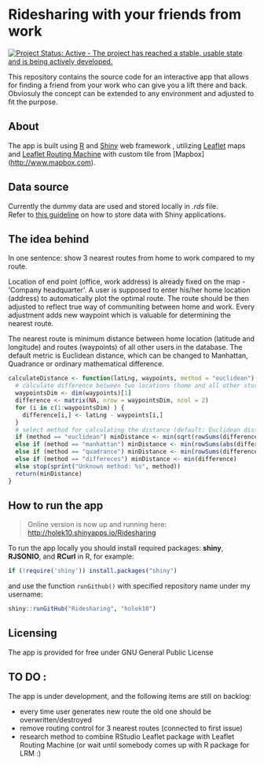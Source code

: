 # Ridesharing with your friends from work

[![Project Status: Active - The project has reached a stable, usable state and is being actively developed.](http://www.repostatus.org/badges/latest/active.svg)](http://www.repostatus.org/#active)

This repository contains the source code for an interactive app that allows for finding a friend from your work who can give you a lift there and back. Obviosuly the concept can be extended to any environment and adjusted to fit the purpose.

## About
The app is built using [R](http://www.r-project.org) and [Shiny](http://shiny.rstudio.com) web framework , utilizing [Leaflet](http://www.leafletjs.com) maps and [Leaflet Routing Machine](http://www.liedman.net/leaflet-routing-machine/) with custom tile from [Mapbox] (http://www.mapbox.com).

## Data source
Currently the dummy data are used and stored locally in *.rds* file.  
Refer to [this guideline](http://deanattali.com/blog/shiny-persistent-data-storage/) on how to store data with Shiny applications. 

## The idea behind
In one sentence: show 3 nearest routes from home to work compared to my route.  

Location of end point (office, work address) is already fixed on the map - 'Company headquarter'. A user is supposed to enter his/her home location (address) to automatically plot the optimal route. The route should be then adjusted to reflect true way of communiting between home and work.  Every adjustment adds new waypoint which is valuable for determining the nearest route. 

The nearest route is minimum distance between home location (latitude and longitude) and routes (waypoints) of all other users in the database. The default metric is Euclidean distance, which can be changed to Manhattan, Quadrance or ordinary mathematical difference.
```R
calculateDistance <- function(latLng, waypoints, method = "euclidean") {
  # calculate difference between two locations (home and all other stored route waypoints)
  waypointsDim <- dim(waypoints)[1]
  difference <- matrix(NA, nrow = waypointsDim, ncol = 2)
  for (i in c(1:waypointsDim) ) {
    difference[i,] <- latLng - waypoints[i,]
  }
  # select method for calculating the distance (default: Euclidean distance)
  if (method == "euclidean") minDistance <- min(sqrt(rowSums(difference^2)))
  else if (method == "manhattan") minDistance <- min(rowSums(abs(difference)))
  else if (method == "quadrance") minDistance <- min(rowSums(difference^2))
  else if (method == "differeces") minDistance <- min(difference) 
  else stop(sprint("Unknown method: %s", method))
  return(minDistance)
}
```
## How to run the app
> Online version is now up and running here: http://holek10.shinyapps.io/Ridesharing  

To run the app locally you should install required packages: **shiny**,  **RJSONIO**, and **RCurl** in R, for example: 
```R
if (!require('shiny')) install.packages("shiny")
```
and use the function `runGithub()` with specified repository name under my username:
```R
shiny::runGitHub("Ridesharing", "holek10")
```
## Licensing 
The app is provided for free under GNU General Public License

## TO DO :
The app is under development, and the following items are still on backlog:
- every time user generates new route the old one should be overwritten/destroyed
- remove routing control for 3 nearest routes (connected to first issue)
- research method to combine RStudio Leaflet package with Leaflet Routing Machine (or wait until somebody comes up with R package for LRM :) 
